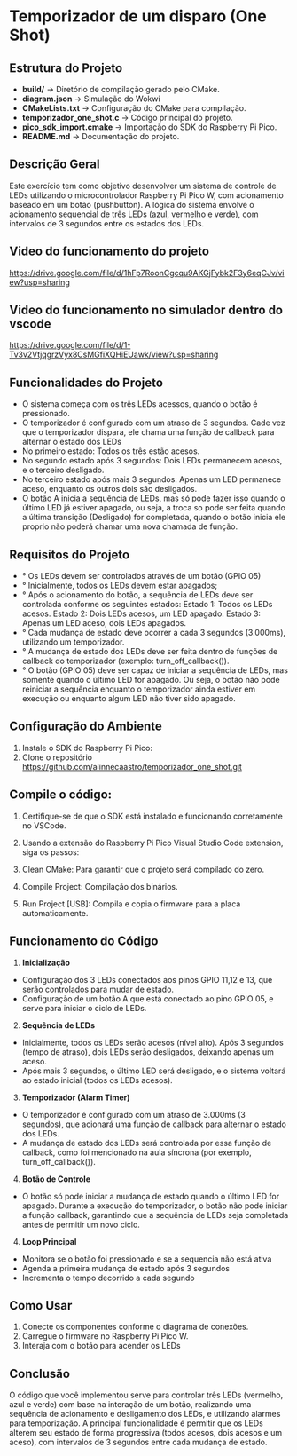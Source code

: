 # Temporizador de um disparo (One Shot)

## Estrutura do Projeto  
- **build/** → Diretório de compilação gerado pelo CMake.  
- **diagram.json** → Simulação do Wokwi 
- **CMakeLists.txt** → Configuração do CMake para compilação.  
- **temporizador_one_shot.c** → Código principal do projeto.    
- **pico_sdk_import.cmake** → Importação do SDK do Raspberry Pi Pico.  
- **README.md** → Documentação do projeto.  


## Descrição Geral
 Este exercício tem como objetivo desenvolver um sistema de controle de LEDs utilizando o microcontrolador Raspberry Pi Pico W, com acionamento baseado em um botão (pushbutton). A lógica do sistema envolve o acionamento sequencial de três LEDs (azul, vermelho e verde), com intervalos de 3 segundos entre os estados dos LEDs.

 

## Video do funcionamento do projeto
https://drive.google.com/file/d/1hFp7RoonCgcqu9AKGjFybk2F3y6eqCJv/view?usp=sharing

## Video do funcionamento no simulador dentro do vscode 
https://drive.google.com/file/d/1-Tv3v2VtjqgrzVyx8CsMGfiXQHiEUawk/view?usp=sharing

## Funcionalidades do Projeto
- O sistema começa com os três LEDs acessos, quando o botão é pressionado.
- O temporizador é configurado com um atraso de 3 segundos. Cade vez que o temporizador dispara, ele chama uma função de callback para alternar o estado dos LEDs
- No primeiro estado: Todos os três estão acesos.
-  No segundo estado após 3 segundos: Dois LEDs permanecem acesos, e o terceiro desligado.
-  No terceiro estado após mais 3 segundos: Apenas um LED permanece aceso, enquanto os outros dois são desligados.
- O botão A inicia a sequência de LEDs, mas só pode fazer isso quando o último LED já estiver apagado, ou seja, a troca so pode ser feita quando a última transição (Desligado) for completada, quando o botão inicia ele proprio não poderá chamar uma nova chamada de função.

## Requisitos do Projeto
- ° Os LEDs devem ser controlados através de um botão (GPIO 05)
- ° Inicialmente, todos os LEDs devem estar apagados;
- ° Após o acionamento do botão, a sequência de LEDs deve ser controlada conforme os seguintes estados:
      Estado 1: Todos os LEDs acesos.
      Estado 2: Dois LEDs acesos, um LED apagado.
      Estado 3: Apenas um LED aceso, dois LEDs apagados.
- ° Cada mudança de estado deve ocorrer a cada 3 segundos (3.000ms), utilizando um temporizador.
- ° A mudança de estado dos LEDs deve ser feita dentro de funções de callback do temporizador (exemplo: turn_off_callback()).
- ° O botão (GPIO 05) deve ser capaz de iniciar a sequência de LEDs, mas somente quando o último LED for apagado. Ou seja, o botão não pode reiniciar a sequência enquanto o temporizador ainda estiver em execução ou enquanto algum LED não tiver sido apagado.

## Configuração do Ambiente
1. Instale o SDK do Raspberry Pi Pico:
2. Clone o repositório
    https://github.com/alinnecaastro/temporizador_one_shot.git

## **Compile o código:**

1. Certifique-se de que o SDK está instalado e funcionando corretamente no VSCode.

2. Usando a extensão do Raspberry Pi Pico Visual Studio Code extension, siga os passos:

3. Clean CMake: Para garantir que o projeto será compilado do zero.

4. Compile Project: Compilação dos binários.

5. Run Project [USB]: Compila e copia o firmware para a placa automaticamente.


## **Funcionamento do Código**

1. **Inicialização**
- Configuração dos 3 LEDs conectados aos pinos GPIO 11,12 e 13, que  serão controlados para mudar de estado.
- Configuração de um botão A que está conectado ao pino GPIO 05, e serve para iniciar o ciclo de LEDs.

2. **Sequência de LEDs**
- Inicialmente, todos os LEDs serão acesos (nível alto).
Após 3 segundos (tempo de atraso), dois LEDs serão desligados, deixando apenas um aceso.
- Após mais 3 segundos, o último LED será desligado, e o sistema voltará ao estado inicial (todos os LEDs acesos).

3. **Temporizador (Alarm Timer)**
- O temporizador é configurado com um atraso de 3.000ms (3 segundos), que acionará uma função de callback para alternar o estado dos LEDs.
- A mudança de estado dos LEDs será controlada por essa função de callback, como foi mencionado na aula síncrona (por exemplo, turn_off_callback()).

4. **Botão de Controle**
- O botão só pode iniciar a mudança de estado quando o último LED for apagado. Durante a execução do temporizador, o botão não pode iniciar a função callback, garantindo que a sequência de LEDs seja completada antes de permitir um novo ciclo.

4. **Loop Principal**
- Monitora se o botão foi pressionado e se a sequencia não está ativa
- Agenda a primeira mudança de estado após 3 segundos
- Incrementa o tempo decorrido a cada segundo



## **Como Usar**

1. Conecte os componentes conforme o diagrama de conexões.
2. Carregue o firmware no Raspberry Pi Pico W.
3. Interaja com o botão para acender os LEDs




## Conclusão
O código que você implementou serve para controlar três LEDs (vermelho, azul e verde) com base na interação de um botão, realizando uma sequência de acionamento e desligamento dos LEDs, e utilizando alarmes para temporização. A principal funcionalidade é permitir que os LEDs alterem seu estado de forma progressiva (todos acesos, dois acesos e um aceso), com intervalos de 3 segundos entre cada mudança de estado.

```